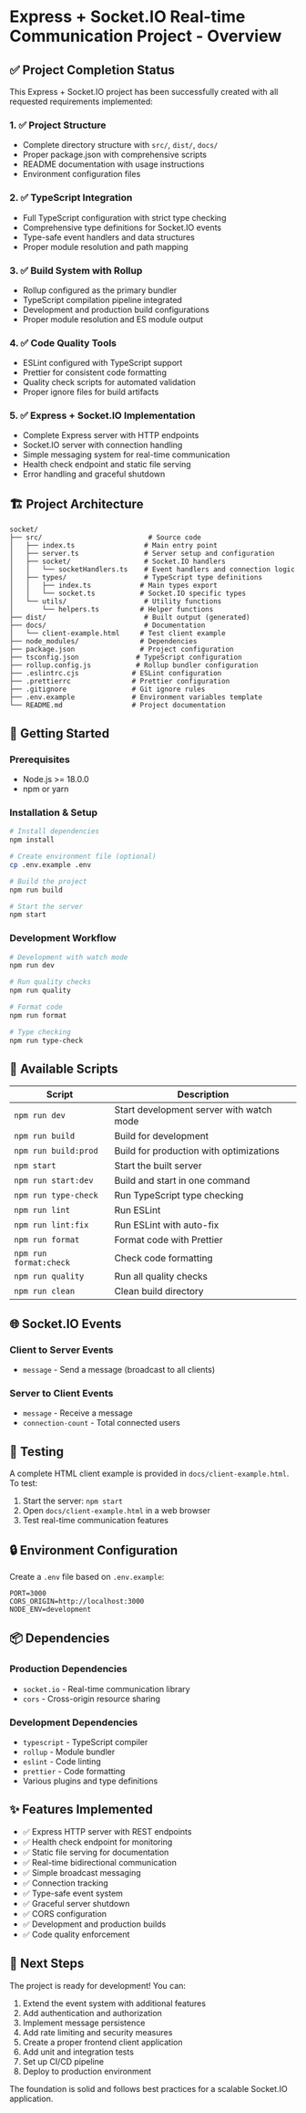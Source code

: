 # Express + Socket.IO Real-time Communication Project - Overview

## ✅ Project Completion Status

This Express + Socket.IO project has been successfully created with all requested requirements implemented:

### 1. ✅ Project Structure

- Complete directory structure with `src/`, `dist/`, `docs/`
- Proper package.json with comprehensive scripts
- README documentation with usage instructions
- Environment configuration files

### 2. ✅ TypeScript Integration

- Full TypeScript configuration with strict type checking
- Comprehensive type definitions for Socket.IO events
- Type-safe event handlers and data structures
- Proper module resolution and path mapping

### 3. ✅ Build System with Rollup

- Rollup configured as the primary bundler
- TypeScript compilation pipeline integrated
- Development and production build configurations
- Proper module resolution and ES module output

### 4. ✅ Code Quality Tools

- ESLint configured with TypeScript support
- Prettier for consistent code formatting
- Quality check scripts for automated validation
- Proper ignore files for build artifacts

### 5. ✅ Express + Socket.IO Implementation

- Complete Express server with HTTP endpoints
- Socket.IO server with connection handling
- Simple messaging system for real-time communication
- Health check endpoint and static file serving
- Error handling and graceful shutdown

## 🏗️ Project Architecture

```
socket/
├── src/                          # Source code
│   ├── index.ts                 # Main entry point
│   ├── server.ts                # Server setup and configuration
│   ├── socket/                  # Socket.IO handlers
│   │   └── socketHandlers.ts    # Event handlers and connection logic
│   ├── types/                   # TypeScript type definitions
│   │   ├── index.ts            # Main types export
│   │   └── socket.ts           # Socket.IO specific types
│   └── utils/                   # Utility functions
│       └── helpers.ts          # Helper functions
├── dist/                        # Built output (generated)
├── docs/                        # Documentation
│   └── client-example.html     # Test client example
├── node_modules/               # Dependencies
├── package.json                # Project configuration
├── tsconfig.json              # TypeScript configuration
├── rollup.config.js           # Rollup bundler configuration
├── .eslintrc.cjs             # ESLint configuration
├── .prettierrc               # Prettier configuration
├── .gitignore                # Git ignore rules
├── .env.example              # Environment variables template
└── README.md                 # Project documentation
```

## 🚀 Getting Started

### Prerequisites

- Node.js >= 18.0.0
- npm or yarn

### Installation & Setup

```bash
# Install dependencies
npm install

# Create environment file (optional)
cp .env.example .env

# Build the project
npm run build

# Start the server
npm start
```

### Development Workflow

```bash
# Development with watch mode
npm run dev

# Run quality checks
npm run quality

# Format code
npm run format

# Type checking
npm run type-check
```

## 🔧 Available Scripts

| Script | Description |
|--------|-------------|
| `npm run dev` | Start development server with watch mode |
| `npm run build` | Build for development |
| `npm run build:prod` | Build for production with optimizations |
| `npm start` | Start the built server |
| `npm run start:dev` | Build and start in one command |
| `npm run type-check` | Run TypeScript type checking |
| `npm run lint` | Run ESLint |
| `npm run lint:fix` | Run ESLint with auto-fix |
| `npm run format` | Format code with Prettier |
| `npm run format:check` | Check code formatting |
| `npm run quality` | Run all quality checks |
| `npm run clean` | Clean build directory |

## 🌐 Socket.IO Events

### Client to Server Events

- `message` - Send a message (broadcast to all clients)

### Server to Client Events

- `message` - Receive a message
- `connection-count` - Total connected users

## 🧪 Testing

A complete HTML client example is provided in `docs/client-example.html`. To test:

1. Start the server: `npm start`
2. Open `docs/client-example.html` in a web browser
3. Test real-time communication features

## 🔒 Environment Configuration

Create a `.env` file based on `.env.example`:

```env
PORT=3000
CORS_ORIGIN=http://localhost:3000
NODE_ENV=development
```

## 📦 Dependencies

### Production Dependencies

- `socket.io` - Real-time communication library
- `cors` - Cross-origin resource sharing

### Development Dependencies

- `typescript` - TypeScript compiler
- `rollup` - Module bundler
- `eslint` - Code linting
- `prettier` - Code formatting
- Various plugins and type definitions

## ✨ Features Implemented

- ✅ Express HTTP server with REST endpoints
- ✅ Health check endpoint for monitoring
- ✅ Static file serving for documentation
- ✅ Real-time bidirectional communication
- ✅ Simple broadcast messaging
- ✅ Connection tracking
- ✅ Type-safe event system
- ✅ Graceful server shutdown
- ✅ CORS configuration
- ✅ Development and production builds
- ✅ Code quality enforcement

## 🎯 Next Steps

The project is ready for development! You can:

1. Extend the event system with additional features
2. Add authentication and authorization
3. Implement message persistence
4. Add rate limiting and security measures
5. Create a proper frontend client application
6. Add unit and integration tests
7. Set up CI/CD pipeline
8. Deploy to production environment

The foundation is solid and follows best practices for a scalable Socket.IO application.
